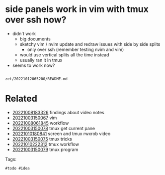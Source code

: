 # side panels work in vim with tmux over ssh now?

- didn't work
  - big documents
  - sketchy vim / nvim update and redraw issues with side by side splits
    - only over ssh (remember testing nvim and vim)
  - would use vertical splits all the time instead
  - usually ran it in tmux
- seems to work now?

```
```

` zet/20221012065200/README.md `

# Related

- [20221008183326](/zet/20221008183326/README.md) findings about video notes
- [20221003150067](/zet/20221003150067/README.md) vim
- [20221008061845](/zet/20221008061845/README.md) workflow
- [20221003150078](/zet/20221003150078/README.md) tmux get current pane
- [20221010180841](/zet/20221010180841/README.md) screen and tmux rwxrob video
- [20221003150075](/zet/20221003150075/README.md) tmux tricks
- [20221010222312](/zet/20221010222312/README.md) tmux workflow
- [20221003150079](/zet/20221003150079/README.md) tmux program

Tags:

    #todo #idea
